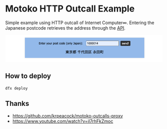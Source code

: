 # Motoko HTTP Outcall Example
Simple example using HTTP outcall of Internet Computer∞.
Entering the Japanese postcode retrieves the address through the [API](https://zipcloud.ibsnet.co.jp/doc/api).

![image](src/outcall_frontend/assets/Screenshot%202023-05-01%20at%2017.56.49.png)

## How to deploy
```
dfx deploy
```
## Thanks
- https://github.com/krpeacock/motoko-outcalls-proxy
- https://www.youtube.com/watch?v=il7rhFkZmoc